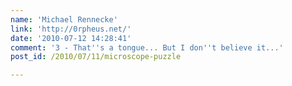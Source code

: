 ```yaml
---
name: 'Michael Rennecke'
link: 'http://0rpheus.net/'
date: '2010-07-12 14:28:41'
comment: '3 - That''s a tongue... But I don''t believe it...'
post_id: /2010/07/11/microscope-puzzle

---
```



